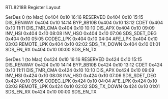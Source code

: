 RTL8218B Register Layout

SerDes 0 (to Mac)
0x404 0x10 16:16 RESERVED
0x404 0x10 15:15 DIS_RENWAY
0x404 0x10 14:14 BYP_8B10B
0x404 0x10 13:12 CDET
0x404 0x10 11:11 DIS_TMR_CMA
0x404 0x10 10:10 DIS_APX
0x404 0x10 09:09 INV_HSI
0x404 0x10 08:08 INV_HSO
0x404 0x10 07:06 SDS_SDET_DEG
0x404 0x10 05:05 CODEC_LPK
0x404 0x10 04:04 AFE_LPK
0x404 0x10 03:03 REMOTE_LPK
0x404 0x10 02:02 SDS_TX_DOWN
0x404 0x10 01:01 SDS_EN_RX
0x404 0x10 00:00 SDS_EN_TX

SerDes 1 (to Mac)
0x424 0x10 16:16 RESERVED
0x424 0x10 15:15 DIS_RENWAY
0x424 0x10 14:14 BYP_8B10B
0x424 0x10 13:12 CDET
0x424 0x10 11:11 DIS_TMR_CMA
0x424 0x10 10:10 DIS_APX
0x424 0x10 09:09 INV_HSI
0x424 0x10 08:08 INV_HSO
0x424 0x10 07:06 SDS_SDET_DEG
0x424 0x10 05:05 CODEC_LPK
0x424 0x10 04:04 AFE_LPK
0x424 0x10 03:03 REMOTE_LPK
0x424 0x10 02:02 SDS_TX_DOWN
0x424 0x10 01:01 SDS_EN_RX
0x424 0x10 00:00 SDS_EN_TX
